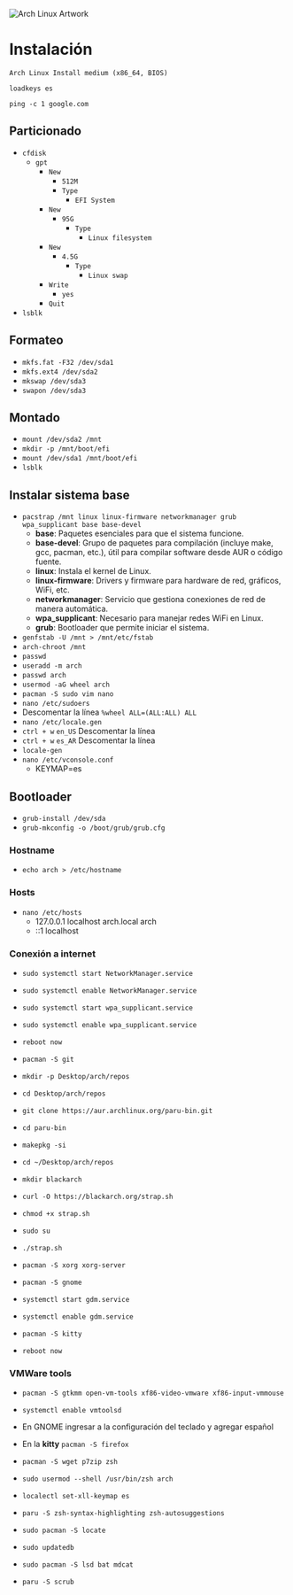 ![Arch Linux Artwork](https://archlinux.org/static/logos/archlinux-logo-light-90dpi.d36c53534a2b.png)

# Instalación
`Arch Linux Install medium (x86_64, BIOS)`

`loadkeys es`

`ping -c 1 google.com`

## Particionado
- `cfdisk`
  - `gpt`
    - `New`
      - `512M`
      - `Type`
        - `EFI System`
    - `New`
      - `95G`
        - `Type`
          - `Linux filesystem`
    - `New`
      - `4.5G`
        - `Type`
          - `Linux swap`
    - `Write`
      - `yes`
    - `Quit`
- `lsblk`

## Formateo
- `mkfs.fat -F32 /dev/sda1`
- `mkfs.ext4 /dev/sda2`
- `mkswap /dev/sda3`
- `swapon /dev/sda3`

## Montado
- `mount /dev/sda2 /mnt`
- `mkdir -p /mnt/boot/efi`
- `mount /dev/sda1 /mnt/boot/efi`
- `lsblk`

## Instalar sistema base

- `pacstrap /mnt linux linux-firmware networkmanager grub wpa_supplicant base base-devel`
  - **base**: Paquetes esenciales para que el sistema funcione.
  - **base-devel**: Grupo de paquetes para compilación (incluye make, gcc, pacman, etc.), útil para compilar software desde AUR o código fuente.
  - **linux**: Instala el kernel de Linux.
  - **linux-firmware**: Drivers y firmware para hardware de red, gráficos, WiFi, etc.
  - **networkmanager**: Servicio que gestiona conexiones de red de manera automática.
  - **wpa_supplicant**: Necesario para manejar redes WiFi en Linux.
  - **grub**: Bootloader que permite iniciar el sistema.
- `genfstab -U /mnt > /mnt/etc/fstab`
- `arch-chroot /mnt`
- `passwd`
- `useradd -m arch`
- `passwd arch`
- `usermod -aG wheel arch`
- `pacman -S sudo vim nano`
- `nano /etc/sudoers`
- Descomentar la línea `%wheel ALL=(ALL:ALL) ALL`
- `nano /etc/locale.gen`
- `ctrl + w` `en_US` Descomentar la línea
- `ctrl + w` `es_AR` Descomentar la línea
- `locale-gen`
- `nano /etc/vconsole.conf`
  - KEYMAP=es
 
## Bootloader
- `grub-install /dev/sda`
- `grub-mkconfig -o /boot/grub/grub.cfg`

### Hostname
- `echo arch > /etc/hostname`

### Hosts  
- `nano /etc/hosts`
  - 127.0.0.1 localhost arch.local arch
  - ::1 localhost

### Conexión a internet
- `sudo systemctl start NetworkManager.service`
- `sudo systemctl enable NetworkManager.service`
- `sudo systemctl start wpa_supplicant.service`
- `sudo systemctl enable wpa_supplicant.service`
- `reboot now`

- `pacman -S git`
- `mkdir -p Desktop/arch/repos`
- `cd Desktop/arch/repos`
- `git clone https://aur.archlinux.org/paru-bin.git`
- `cd paru-bin`
- `makepkg -si`
- `cd ~/Desktop/arch/repos`
- `mkdir blackarch`
- `curl -O https://blackarch.org/strap.sh`
- `chmod +x strap.sh`
- `sudo su`
- `./strap.sh`
  
- `pacman -S xorg xorg-server`
- `pacman -S gnome`
- `systemctl start gdm.service`
- `systemctl enable gdm.service`
- `pacman -S kitty`
- `reboot now`

### VMWare tools
- `pacman -S gtkmm open-vm-tools xf86-video-vmware xf86-input-vmmouse`
- `systemctl enable vmtoolsd`

- En GNOME ingresar a la configuración del teclado y agregar español
- En la **kitty** `pacman -S firefox`
- `pacman -S wget p7zip zsh`
- `sudo usermod --shell /usr/bin/zsh arch`
- `localectl set-xll-keymap es`
- `paru -S zsh-syntax-highlighting zsh-autosuggestions`
- `sudo pacman -S locate`
- `sudo updatedb`
- `sudo pacman -S lsd bat mdcat`
- `paru -S scrub`
